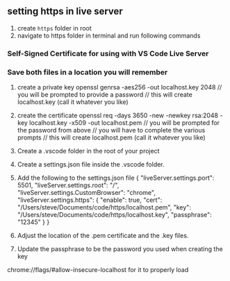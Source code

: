 ## setting https in live server

1. create `https` folder in root
2. navigate to https folder in terminal and run following commands

### Self-Signed Certificate for using with VS Code Live Server

### Save both files in a location you will remember

1. create a private key
openssl genrsa -aes256 -out localhost.key 2048
// you will be prompted to provide a password
// this will create localhost.key (call it whatever you like)

2. create the certificate
openssl req -days 3650 -new -newkey rsa:2048 -key localhost.key -x509 -out localhost.pem 
// you will be prompted for the password from above
// you will have to complete the various prompts
// this will create localhost.pem (call it whatever you like)

3. Create a .vscode folder in the root of your project
4. Create a settings.json file inside the .vscode folder.
5. Add the following to the settings.json file
{
  "liveServer.settings.port": 5501,
  "liveServer.settings.root": "/",
  "liveServer.settings.CustomBrowser": "chrome",
  "liveServer.settings.https": {
    "enable": true,
    "cert": "/Users/steve/Documents/code/https/localhost.pem",
    "key": "/Users/steve/Documents/code/https/localhost.key",
    "passphrase": "12345"
  }
}
6. Adjust the location of the .pem certificate and the .key files.
7. Update the passphrase to be the password you used when creating the key

chrome://flags/#allow-insecure-localhost for it to properly load